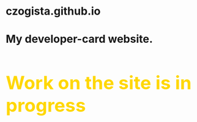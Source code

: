 # czogista.github.io
<h1>My developer-card website.</h1>
<h3 style="color: gold; font-size: 48px;">Work on the site is in progress</h3>

